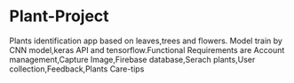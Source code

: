 # Plant-Project
Plants identification app based on leaves,trees and flowers. Model train by CNN model,keras API and tensorflow.Functional Requirements are Account management,Capture Image,Firebase database,Serach plants,User collection,Feedback,Plants Care-tips
